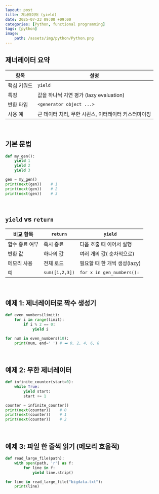 ```yaml
---
layout: post
title: 제너레이터 (yield)
date: 2025-07-23 09:00 +09:00
categories: [Python, functional programming]
tags: [python]
image:
    path: /assets/img/python/Python.png
---
```


## 제너레이터 요약

| 항목 | 설명 |
|-|-|
| 핵심 키워드 | `yield` |
| 특징 | 값을 하나씩 지연 평가 (lazy evaluation) |
| 반환 타입 | `<generator object ...>` |
| 사용 예 | 큰 데이터 처리, 무한 시퀀스, 이터레이터 커스터마이징 |

<br>

## 기본 문법

```python
def my_gen():
    yield 1
    yield 2
    yield 3

gen = my_gen()
print(next(gen))    # 1
print(next(gen))    # 2
print(next(gen))    # 3
```

<br>

## `yield` vs `return`

| 비교 항목 | `return` | `yield` |
|-|-|-|
| 함수 종료 여부 | 즉시 종료 | 다음 호출 때 이어서 실행 |
| 반환 값 | 하나의 값 | 여러 개의 값( 순차적으로) |
| 메모리 사용 | 전체 로드 | 필요할 때 한 개씩 생성(lazy) |
| 예 | `sum([1,2,3])` | `for x in gen_numbers():` |

<br>

## 예제 1: 제너레이터로 짝수 생성기

```python
def even_numbers(limit):
    for i in range(limit):
        if i % 2 == 0:
            yield i

for num in even_numbers(10):
    print(num, end=' ') # ➡️ 0, 2, 4, 6, 8
```

<br>

## 예제 2: 무한 제너레이터

```python
def infinite_counter(start=0):
    while True:
        yield start:
        start += 1

counter = infinite_counter()
print(next(counter))    # 0
print(next(counter))    # 1
print(next(counter))    # 2
```

<br>

## 예제 3: 파일 한 줄씩 읽기 (메모리 효율적)

```python
def read_large_file(path):
    with open(path, 'r') as f:
        for line in f:
            yield line.strip()

for line in read_large_file("bigdata.txt"):
    print(line)
```